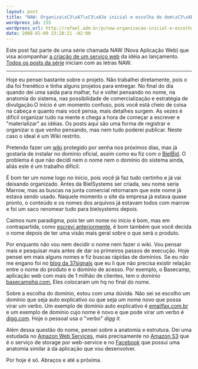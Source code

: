 ```yaml
--- 
layout: post
title: "NAW: Organiza\xC3\xA7\xC3\xA3o inicial e escolha do dom\xC3\xADnio"
wordpress_id: 155
wordpress_url: http://rafael.adm.br/p/naw-organizacao-inicial-e-escolha-do-dominio/
date: 2008-01-09 23:28:21 -02:00
---
```

Este post faz parte de uma série chamada NAW (Nova Aplicação Web) que visa acompanhar <a href="http://rafael.adm.br/p/que-tal-acompanhar-o-nascimento-de-um-servico-web/">a criação de um serviço web</a> da idéia ao lançamento. <a href="http://rafael.adm.br/tag/naw">Todos os posts da série</a> iniciam com as letras NAW.
<hr />Hoje eu pensei bastante sobre o projeto. Não trabalhei diretamente, pois o dia foi frenético e tinha alguns projetos para entregar. No final do dia quando dei uma saída para malhar, fui e voltei pensando no nome, na anatomia do sistema, nas possibilidade de comercialização e estratégia de divulgação.O início é um momento confuso, pois você está cheio de coisa na cabeça e quanto mais você pensa, mais detalhes surgem. As vezes é difícil organizar tudo na mente e chega a hora de começar a escrever e "materializar" as idéias. Os posts aqui são uma forma de registrar e organizar o que venho pensando, mas nem tudo poderei publicar. Neste caso o ideal é um Wiki restrito.

Pretendo fazer um <a href="http://en.wikipedia.org/wiki/Wiki">wiki</a> protegido por senha nos próximos dias, mas já gostaria de instalar no domínio oficial, assim como eu fiz com o <a href="http://bielbid.com.br">BielBid</a>. O problema é que não decidi nem o nome nem o domínio do sistema ainda, aliás este é um trabalho difícil.

É bom ter um nome logo no início, pois você já faz tudo certinho e já vai deixando organizado. Antes da BielSystems ser criada, seu nome seria Marrow, mas as buscas na junta comercial retornaram que este nome já estava sendo usado. Naquele momento o site da empresa já estava quase pronto, o conteúdo e os nomes dos arquivos já estavam todos com marrow e foi um saco renomear tudo para bielsystems depois.

Caimos num paradigma, pois ter um nome no início é bom, mas em contrapartida, como <a href="http://rafael.adm.br/p/naw-o-primeiro-dia/">escrevi anteriormente</a>, é bom também que você decida o nome depois de ter uma visão mais geral sobre o que será o produto.

Por enquanto não vou nem decidir o nome nem fazer o wiki. Vou pensar mais e pesquisar mais antes de dar os primeiros passos de execução.
Hoje pensei em mais alguns nomes e fiz buscas rápidas de domínios. Se eu não me engano foi no <a href="http://www.37signals.com/svn/">blog da 37signals</a> que eu li que não precisa existir relação entre o nome do produto e o domínio de acesso. Por exemplo, o Basecamp, aplicação web com mais de 1 milhão de clientes, tem o domínio <a href="http://rafael.adm.br/basecamphq.com">basecamphq.com.</a> Eles colocaram um hq no final do nome.

Sobre a escolha do domínio, estou com uma dúvida. Não sei se escolho um domínio que seja auto explicativo ou que seja um nome novo que possa virar um verbo. Um exemplo de domínio auto explicativo é <a href="http://rafael.adm.br/emailfax.com.br">emailfax.com.br</a> e um exemplo de domínio cujo nome é novo e que pode virar um verbo é <a href="http://rafael.adm.br/digg.com">digg.com</a>. Hoje o pessoal usa o "verbo" <em>digg it.</em>

Além dessa questão do nome, pensei sobre a anatomia e estrutura. Dei uma estudada no <a href="http://www.amazon.com/gp/browse.html?node=3435361">Amazon Web Services</a>, mais precisamente no <a href="http://www.amazon.com/S3-AWS-home-page-Money/b/ref=sc_fe_l_2?ie=UTF8&node=16427261&no=3435361&me=A36L942TSJ2AJA">Amazon S3</a> que é o serviço de storage por web-service e no <a href="http://facebook.com">Facebook</a> que possui uma anatomia similar à da aplicação que vou desenvolver.

Por hoje é só. Abraços e até a próxima.
